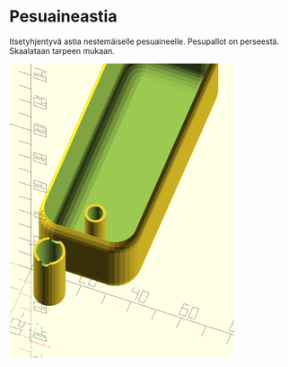 # Pesuaineastia
Itsetyhjentyvä astia nestemäiselle pesuaineelle. Pesupallot on perseestä.
Skaalataan tarpeen mukaan.

<img src=astia.png>


